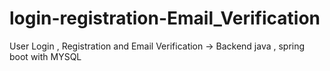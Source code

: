 # login-registration-Email_Verification
User Login , Registration and Email Verification  -> Backend 
java , spring boot 
with MYSQL
